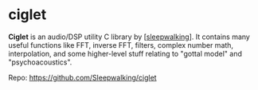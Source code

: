 # ciglet

**Ciglet** is an audio/DSP utility C library by [[sleepwalking]].  It contains many useful functions like FFT, inverse FFT, filters, complex number math, interpolation, and some higher-level stuff relating to "gottal model" and "psychoacoustics".

Repo: <https://github.com/Sleepwalking/ciglet>

[//begin]: # "Autogenerated link references for markdown compatibility"
[sleepwalking]: sleepwalking "sleepwalking"
[//end]: # "Autogenerated link references"